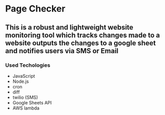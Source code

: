 #  Page Checker
## This is a robust and lightweight website monitoring tool which tracks changes made to a website  outputs the changes to a google sheet and notifies users via SMS or Email 
### Used Techologies
+ JavaScript
+ Node.js
+ cron
+ diff
+ twilio (SMS)
+ Google Sheets API
+ AWS lambda
